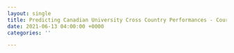 ```yaml
---
layout: single
title: Predicting Canadian University Cross Country Performances - Course Analysis
date: 2021-06-13 04:00:00 +0000
categories: ''

---
```

